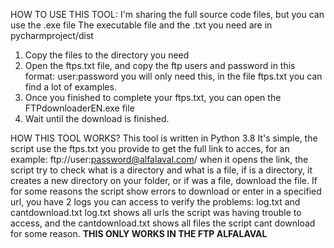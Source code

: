 HOW TO USE THIS TOOL:
I'm sharing the full source code files, but you can use the .exe file
The executable file and the .txt you need are in pycharmproject/dist
1. Copy the files to the directory you need
2. Open the ftps.txt file, and copy the ftp users and password in this format:
    user:password 
you will only need this, in the file ftps.txt you can find a lot of examples.
4. Once you finished to complete your ftps.txt, you can open the FTPdownloaderEN.exe file
5. Wait until the download is finished.

HOW THIS TOOL WORKS?
This tool is written in Python 3.8
It's simple, the script use the ftps.txt you provide to get the full link to acces, for an example: ftp://user:password@alfalaval.com/
when it opens the link, the script try to check what is a directory and what is a file, if is a directory, it creates a new directory on your folder, or if was a file, download the file.
If for some reasons the script show errors to download or enter in a specified url, you have 2 logs you can access to verify the problems: log.txt and cantdownload.txt
log.txt shows all urls the script was having trouble to access, and the cantdownload.txt shows all files the script cant download for some reason.
**THIS ONLY WORKS IN THE FTP ALFALAVAL**
